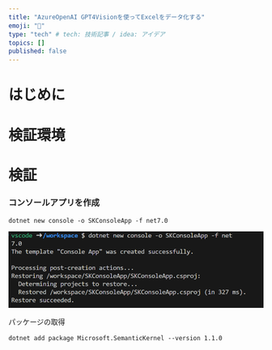 ```yaml
---
title: "AzureOpenAI GPT4Visionを使ってExcelをデータ化する"
emoji: "🦔"
type: "tech" # tech: 技術記事 / idea: アイデア
topics: []
published: false
---
```


# はじめに



# 検証環境


# 検証

### コンソールアプリを作成

```
dotnet new console -o SKConsoleApp -f net7.0
```
![](/images/sk-response-what-u-want/2024-01-20-23-36-55.png)

パッケージの取得
```
dotnet add package Microsoft.SemanticKernel --version 1.1.0
```